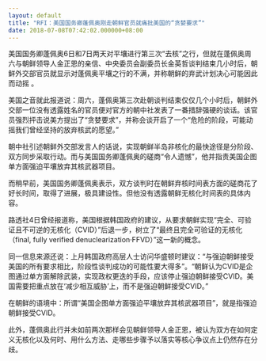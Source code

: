 ```yaml
---
layout: default
title: "RFI：美国国务卿蓬佩奥刚走朝鲜官员就痛批美国的“贪婪要求”"
date: 2018-07-08T07:42:02.000000+08:00
---
```


美国国务卿蓬佩奥6日和7日两天对平壤进行第三次“去核”之行，但就在蓬佩奥周六与朝鲜领导人金正恩的亲信、中央委员会副委员长金英哲谈判结束几小时后，朝鲜外交部官员就显示对蓬佩奥平壤之行的不满，并称朝鲜的弃武计划决心可能因此而动摇 。

美国之音就此报道说：周六，蓬佩奥第三次赴朝谈判结束仅仅几个小时后，朝鲜外交部一位没有透露姓名的官员便对官方的朝中社发表了一番措辞强硬的谈话。该官员强烈抨击说美方提出了“贪婪要求”，并称会谈开启了一个“危险的阶段，可能动摇我们曾经坚持的放弃核武的愿望。”

朝中社引述朝鲜外交部发言人的话说，实现朝鲜半岛非核化的最快途径是分阶段、双方同步采取行动。而与美国国务卿蓬佩奥的磋商“令人遗憾”，他并指责美国企图单方面强迫平壤放弃其核武器项目。

而稍早前，美国国务卿蓬佩奥表示，双方谈判时在朝鲜弃核时间表方面的磋商花了好长时间，取得了进展，极具建设性。但他没有透露朝鲜无核化时间表的具体内容。

路透社4日曾经报道称，美国根据韩国政府的建议，从要求朝鲜实现“完全、可验证且不可逆的无核化（CVID）”后退一步，树立了“最终且完全可验证的无核化（final, fully verified denuclearization·FFVD）”这一新的概念。

同一信息来源还说：上月韩国政府高层人士访问华盛顿时建议：“与强迫朝鲜接受美国的所有要求相比，阶段性谈判成功的可能性要大得多”。“朝鲜认为CVID是企图通过单方面解除武装，实现政权更迭的手段，应该停止强迫朝鲜接受CVID。美国需要把重点放在‘减少相互威胁’上，而不是强迫朝鲜接受CVID。”

在朝鲜的语境中：所谓“美国企图单方面强迫平壤放弃其核武器项目”，就是指强迫朝鲜接受CVID。

此外，蓬佩奥此行并未如前两次那样会见朝鲜领导人金正恩，被认为双方在如何定义无核化以及何时、用什么方法、走哪些步骤予以落实等核心争议点上仍然存在分歧。

